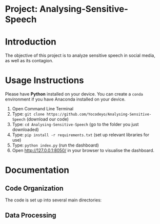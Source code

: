 # Project: Analysing-Sensitive-Speech

# Introduction 
The objective of this project is to analyze sensitive speech in social media, as well as its contagion.

# Usage Instructions
Please have **Python** installed on your device. You can create a `conda` environment if you have Anaconda installed on your device.
1. Open Command Line Terminal
2. Type: `git clone https://github.com/Yocodeyo/Analysing-Sensitive-Speech` (download our code)
3. Type: `cd Analysing-Sensitive-Speech` (go to the folder you just downloaded)
4. Type: `pip install -r requirements.txt` (set up relevant libraries for use)
5. Type: `python index.py` (run the dashboard)
6. Open http://127.0.0.1:8050/ in your browser to visualise the dashboard.

# Documentation

## Code Organization

The code is set up into several main directories:

## Data Processing


